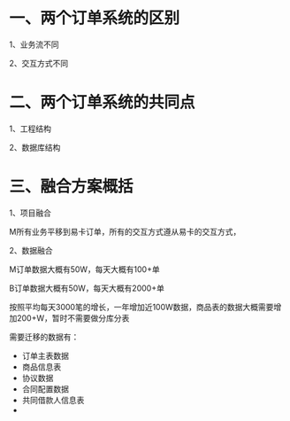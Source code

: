# 一、两个订单系统的区别

1、业务流不同

2、交互方式不同

# 二、两个订单系统的共同点

1、工程结构

2、数据库结构

# 三、融合方案概括

1、项目融合

M所有业务平移到易卡订单，所有的交互方式遵从易卡的交互方式，

2、数据融合

M订单数据大概有50W，每天大概有100+单

B订单数据大概有50W，每天大概有2000+单

按照平均每天3000笔的增长，一年增加近100W数据，商品表的数据大概需要增加200+W，暂时不需要做分库分表

需要迁移的数据有：

- 订单主表数据
- 商品信息表
- 协议数据
- 合同配置数据
- 共同借款人信息表
-   
